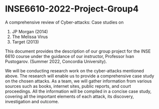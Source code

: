 # INSE6610-2022-Project-Group4
A comprehensive review of Cyber-attacks: Case studies on 

1. JP Morgan (2014)
2. The Melissa Virus 
3. Target (2013) 


This document provides the description of our group project for the INSE 6610 course under the guidance of our instructor, Professor Ivan Pustogarov. (Summer 2022, Concordia University).

We will be conducting research work on the cyber-attacks mentioned above. The research will enable us to provide a comprehensive case study on the chosen attacks. 
As a team, we will gather information from various sources such as books, internet sites, public reports, and court proceedings. 
All the information will be compiled in a concise case study, covering all the important elements of each attack, its discovery, investigation and outcome.


 
